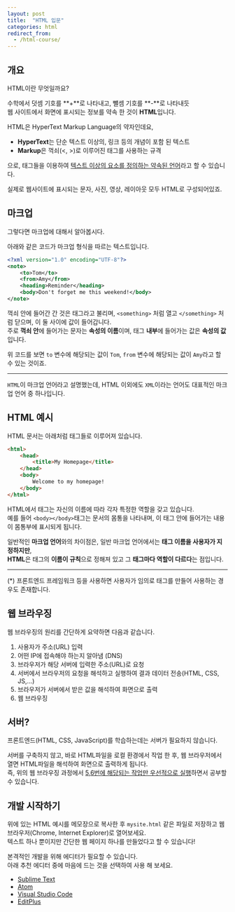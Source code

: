 ```yaml
---
layout: post
title:  "HTML 입문"
categories: html
redirect_from:
  - /html-course/
---
```

## 개요
HTML이란 무엇일까요?

수학에서 덧셈 기호를 **+**로 나타내고, 뺄셈 기호를 **-**로 나타내듯  
웹 사이트에서 화면에 표시되는 정보를 약속 한 것이 **HTML**입니다.


HTML은 HyperText Markup Language의 약자인데요,

- **HyperText**는 단순 텍스트 이상의, 링크 등의 개념이 포함 된 텍스트
- **Markup**은 꺽쇠(&lt;, &gt;)로 이루어진 태그를 사용하는 규격

으로, 태그들을 이용하여 <u>텍스트 이상의 요소를 정의하는 약속된 언어</u>라고 할 수 있습니다.

실제로 웹사이트에 표시되는 문자, 사진, 영상, 레이아웃 모두 HTML로 구성되어있죠.


## 마크업
그렇다면 마크업에 대해서 알아봅시다.

아래와 같은 코드가 마크업 형식을 따르는 텍스트입니다.

```xml
<?xml version="1.0" encoding="UTF-8"?>
<note>
	<to>Tom</to>
	<from>Amy</from>
	<heading>Reminder</heading>
	<body>Don't forget me this weekend!</body>
</note>
```

꺽쇠 안에 들어간 간 것은 태그라고 불리며, `<something>` 처럼 열고 `</something>` 처럼 닫으며, 이 둘 사이에 값이 들어갑니다.  
주로 **꺽쇠 안**에 들어가는 문자는 **속성의 이름**이며, 태그 **내부**에 들어가는 값은 **속성의 값**입니다.

위 코드를 보면 `to` 변수에 해당되는 값이 `Tom`, `from` 변수에 해당되는 값이 `Amy`라고 할 수 있는 것이죠.

---

`HTML`이 마크업 언어라고 설명했는데, HTML 이외에도 `XML`이라는 언어도 대표적인 마크업 언어 중 하나입니다.


## HTML 예시
HTML 문서는 아래처럼 태그들로 이루어져 있습니다.

```html
<html>
	<head>
		<title>My Homepage</title>
	</head>
	<body>
		Welcome to my homepage!
	</body>
</html>
```

HTML에서 태그는 자신의 이름에 따라 각자 특정한 역할을 갖고 있습니다.  
예를 들어 `<body></body>`태그는 문서의 몸통을 나타내며, 이 태그 안에 들어가는 내용이 몸통부에 표시되게 됩니다.

일반적인 **마크업 언어**와의 차이점은, 일반 마크업 언어에서는 **태그 이름을 사용자가 지정하지만**,  
**HTML**은 태그의 **이름이 규칙**으로 정해져 있고 그 **태그마다 역할이 다르다**는 점입니다.

---
(*) 프론트엔드 프레임워크 등을 사용하면 사용자가 임의로 태그를 만들어 사용하는 경우도 존재합니다.


## 웹 브라우징
웹 브라우징의 원리를 간단하게 요약하면 다음과 같습니다.

1. 사용자가 주소(URL) 입력
2. 어떤 IP에 접속해야 하는지 알아냄 (DNS)
3. 브라우저가 해당 서버에 입력한 주소(URL)로 요청
4. 서버에서 브라우저의 요청을 해석하고 실행하여 결과 데이터 전송(HTML, CSS, JS,...)
5. 브라우저가 서버에서 받은 값을 해석하여 화면으로 출력
6. 웹 브라우징


## 서버?
프론트엔드(HTML, CSS, JavaScript)를 학습하는데는 서버가 필요하지 않습니다.

서버를 구축하지 않고, 바로 HTML파일을 로컬 환경에서 작업 한 후, 웹 브라우저에서 열면 HTML파일을 해석하여 화면으로 출력하게 됩니다.  
즉, 위의 웹 브라우징 과정에서 <u>5,6번에 해당되는 작업만 우선적으로 실행</u>하면서 공부할 수 있습니다.



## 개발 시작하기
위에 있는 HTML 예시를 메모장으로 복사한 후 `mysite.html` 같은 파일로 저장하고 웹 브라우저(Chrome, Internet Explorer)로 열어보세요.  
텍스트 하나 뿐이지만 간단한 웹 페이지 하나를 만들었다고 할 수 있습니다!

본격적인 개발을 위해 에디터가 필요할 수 있습니다.  
아래 추천 에디터 중에 마음에 드는 것을 선택하여 사용 해 보세요.

- [Sublime Text](http://www.sublimetext.com/)
- [Atom](https://atom.io/)
- [Visual Studio Code](https://code.visualstudio.com/)
- [EditPlus](https://www.editplus.com/kr/)
